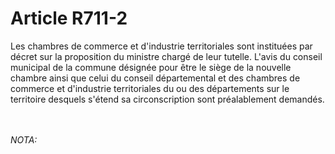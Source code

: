 # Article R711-2

<p>Les chambres de commerce et d'industrie territoriales sont instituées par décret sur la proposition du ministre chargé de leur tutelle. L'avis du conseil municipal de la commune désignée pour être le siège de la nouvelle chambre ainsi que celui du conseil départemental et des chambres de commerce et d'industrie territoriales du ou des départements sur le territoire desquels s'étend sa circonscription sont préalablement demandés.</p><br/><br/><i>NOTA:</i>